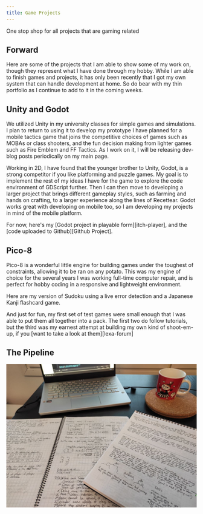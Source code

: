 ```yaml
---
title: Game Projects
---
```

One stop shop for all projects that are gaming related
## Forward

Here are some of the projects that I am able to show some of my work on, though they represent what I have done through my hobby. While I am able to finish games and projects, it has only been recently that I got my own system that can handle development at home. So do bear with my thin portfolio as I continue to add to it in the coming weeks.

## Unity and Godot

We utilized Unity in my university classes for simple games and simulations. I plan to return to using it to develop my prototype I have planned for a mobile tactics game that joins the competitive choices of games such as MOBAs or class shooters, and the fun decision making from lighter games such as Fire Emblem and FF Tactics. As I work on it, I will be releasing dev-blog posts periodically on my main page.

Working in 2D, I have found that the younger brother to Unity, Godot, is a strong competitor if you like platforming and puzzle games. My goal is to implement the rest of my ideas I have for the game to explore the code environment of GDScript further. Then I can then move to developing a larger project that brings different gameplay styles, such as farming and hands on crafting, to a larger experience along the lines of Recettear. Godot works great with developing on mobile too, so I am developing my projects in mind of the mobile platform.

For now, here's my [Godot project in playable form][itch-player], and the [code uploaded to Github][Github Project].

## Pico-8

Pico-8 is a wonderful little engine for building games under the toughest of constraints, allowing it to be ran on any potato. This was my engine of choice for the several years I was working full-time computer repair, and is perfect for hobby coding in a responsive and lightweight environment.

Here are my version of Sudoku using a live error detection and a Japanese Kanji flashcard game.

And just for fun, my first set of test games were small enough that I was able to put them all together into a pack. The first two do follow tutorials, but the third was my earnest attempt at building my own kind of shoot-em-up, if you [want to take a look at them][lexa-forum]

## The Pipeline

![My desk and notes](/assets/images/BlogPictures/photo_2022-02-15_15-02-59.jpg)
